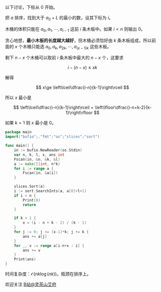 以下讨论，下标从 $0$ 开始。

把 $a$ 排序，找到大于 $a_0+L$ 的最小的数，设其下标为 $i$。

木桶的体积只能在 $a_0,a_1,\cdots,a_{i-1}$ 这前 $i$ 条木板中。如果 $i < n$ 则输出 $0$。

贪心地想，**最小木板的长度越大越好**，但木桶必须恰好由 $k$ 条木板组成，所以前面的 $x$ 个木桶只能选 $a_0,a_k,a_{2k},\cdots,a_{(x-1)k}$ 这些木板。

剩下 $n-x$ 个木桶可以取前 $i$ 条木板中最大的 $n-x$ 个，这要求

$$
i-(n-x) \le xk
$$

解得

$$
x\ge \left\lceil\dfrac{i-n}{k-1}\right\rceil
$$

所以 $x$ 最小是

$$
\left\lceil\dfrac{i-n}{k-1}\right\rceil = \left\lfloor\dfrac{i-n+k-2}{k-1}\right\rfloor
$$

如果 $k=1$ 则 $x$ 最小是 $0$。

```go
package main
import("bufio";."fmt";"os";"slices";"sort")

func main() {
	in := bufio.NewReader(os.Stdin)
	var n, k, l, x, ans int
	Fscan(in, &n, &k, &l)
	a := make([]int, n*k)
	for i := range a {
		Fscan(in, &a[i])
	}

	slices.Sort(a)
	i := sort.SearchInts(a, a[0]+l+1)
	if i < n {
		Print(0)
		return
	}

	if k > 1 {
		x = (i - n + k - 2) / (k - 1)
	}
	for j := 0; j <= (x-1)*k; j += k {
		ans += a[j]
	}
	for _, v := range a[i-n+x : i] {
		ans += v
	}
	Print(ans)
}
```

时间复杂度：$\mathcal{O}(nk\log(nk))$。瓶颈在排序上。

欢迎关注 [B站@灵茶山艾府](https://space.bilibili.com/206214)
